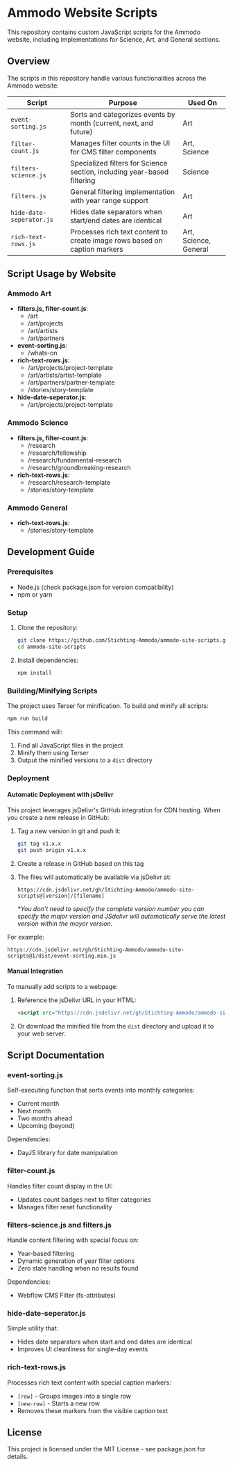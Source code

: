 # Ammodo Website Scripts

This repository contains custom JavaScript scripts for the Ammodo website, including implementations for Science, Art, and General sections.

## Overview

The scripts in this repository handle various functionalities across the Ammodo website:

| Script | Purpose | Used On |
|--------|---------|---------|
| `event-sorting.js` | Sorts and categorizes events by month (current, next, and future) | Art |
| `filter-count.js` | Manages filter counts in the UI for CMS filter components | Art, Science |
| `filters-science.js` | Specialized filters for Science section, including year-based filtering | Science |
| `filters.js` | General filtering implementation with year range support | Art |
| `hide-date-seperator.js` | Hides date separators when start/end dates are identical | Art |
| `rich-text-rows.js` | Processes rich text content to create image rows based on caption markers | Art, Science, General |

## Script Usage by Website

### Ammodo Art
- **filters.js, filter-count.js**: 
  - /art
  - /art/projects
  - /art/artists
  - /art/partners
- **event-sorting.js**:
  - /whats-on
- **rich-text-rows.js**:
  - /art/projects/project-template 
  - /art/artists/artist-template
  - /art/partners/partner-template
  - /stories/story-template
- **hide-date-seperator.js**:
  - /art/projects/project-template


### Ammodo Science
- **filters.js, filter-count.js**: 
  - /research
  - /research/fellowship
  - /research/fundamental-research
  - /research/groundbreaking-research
- **rich-text-rows.js**:
  - /research/research-template 
  - /stories/story-template

### Ammodo General
- **rich-text-rows.js**:
  - /stories/story-template

## Development Guide

### Prerequisites

- Node.js (check package.json for version compatibility)
- npm or yarn

### Setup

1. Clone the repository:
   ```bash
   git clone https://github.com/Stichting-Ammodo/ammodo-site-scripts.git
   cd ammodo-site-scripts
   ```

2. Install dependencies:
   ```bash
   npm install
   ```

### Building/Minifying Scripts

The project uses Terser for minification. To build and minify all scripts:

```bash
npm run build
```

This command will:
1. Find all JavaScript files in the project
2. Minify them using Terser
3. Output the minified versions to a `dist` directory

### Deployment

#### Automatic Deployment with jsDelivr

This project leverages jsDelivr's GitHub integration for CDN hosting. When you create a new release in GitHub:

1. Tag a new version in git and push it:
   ```bash
   git tag v1.x.x
   git push origin v1.x.x
   ```

2. Create a release in GitHub based on this tag

3. The files will automatically be available via jsDelivr at:
   ```
   https://cdn.jsdelivr.net/gh/Stichting-Ammodo/ammodo-site-scripts@[version]/[filename]
   ```
   **You don't need to specify the complete version number you can specify the major version and JSdelivr will automatically serve the latest version within the mayor version.*

For example:
```
https://cdn.jsdelivr.net/gh/Stichting-Ammodo/ammodo-site-scripts@1/dist/event-sorting.min.js
```

#### Manual Integration

To manually add scripts to a webpage:

1. Reference the jsDelivr URL in your HTML:
   ```html
   <script src="https://cdn.jsdelivr.net/gh/Stichting-Ammodo/ammodo-site-scripts@1.0.0/dist/event-sorting.min.js"></script>
   ```

2. Or download the minified file from the `dist` directory and upload it to your web server.

## Script Documentation

### event-sorting.js

Self-executing function that sorts events into monthly categories:
- Current month
- Next month
- Two months ahead 
- Upcoming (beyond)

Dependencies:
- DayJS library for date manipulation

### filter-count.js

Handles filter count display in the UI:
- Updates count badges next to filter categories
- Manages filter reset functionality

### filters-science.js and filters.js

Handle content filtering with special focus on:
- Year-based filtering
- Dynamic generation of year filter options
- Zero state handling when no results found

Dependencies:
- Webflow CMS Filter (fs-attributes)

### hide-date-seperator.js

Simple utility that:
- Hides date separators when start and end dates are identical
- Improves UI cleanliness for single-day events

### rich-text-rows.js

Processes rich text content with special caption markers:
- `[row]` - Groups images into a single row
- `[new-row]` - Starts a new row
- Removes these markers from the visible caption text



## License

This project is licensed under the MIT License - see package.json for details.
